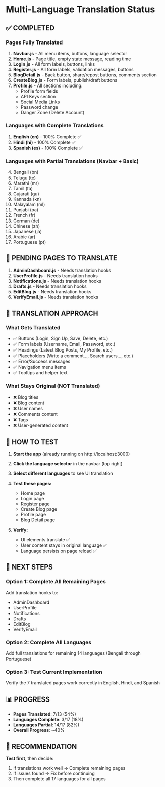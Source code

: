 # Multi-Language Translation Status

## ✅ COMPLETED

### Pages Fully Translated
1. **Navbar.js** - All menu items, buttons, language selector
2. **Home.js** - Page title, empty state message, reading time
3. **Login.js** - All form labels, buttons, links
4. **Register.js** - All form labels, validation messages, buttons
5. **BlogDetail.js** - Back button, share/repost buttons, comments section
6. **CreateBlog.js** - Form labels, publish/draft buttons
7. **Profile.js** - All sections including:
   - Profile form fields
   - API Keys section
   - Social Media Links
   - Password change
   - Danger Zone (Delete Account)

### Languages with Complete Translations
1. **English (en)** - 100% Complete ✅
2. **Hindi (hi)** - 100% Complete ✅
3. **Spanish (es)** - 100% Complete ✅

### Languages with Partial Translations (Navbar + Basic)
4. Bengali (bn)
5. Telugu (te)
6. Marathi (mr)
7. Tamil (ta)
8. Gujarati (gu)
9. Kannada (kn)
10. Malayalam (ml)
11. Punjabi (pa)
12. French (fr)
13. German (de)
14. Chinese (zh)
15. Japanese (ja)
16. Arabic (ar)
17. Portuguese (pt)

## 🔄 PENDING PAGES TO TRANSLATE

1. **AdminDashboard.js** - Needs translation hooks
2. **UserProfile.js** - Needs translation hooks
3. **Notifications.js** - Needs translation hooks
4. **Drafts.js** - Needs translation hooks
5. **EditBlog.js** - Needs translation hooks
6. **VerifyEmail.js** - Needs translation hooks

## 📝 TRANSLATION APPROACH

### What Gets Translated
- ✅ Buttons (Login, Sign Up, Save, Delete, etc.)
- ✅ Form labels (Username, Email, Password, etc.)
- ✅ Headings (Latest Blog Posts, My Profile, etc.)
- ✅ Placeholders (Write a comment..., Search users..., etc.)
- ✅ Error/Success messages
- ✅ Navigation menu items
- ✅ Tooltips and helper text

### What Stays Original (NOT Translated)
- ❌ Blog titles
- ❌ Blog content
- ❌ User names
- ❌ Comments content
- ❌ Tags
- ❌ User-generated content

## 🧪 HOW TO TEST

1. **Start the app** (already running on http://localhost:3000)
2. **Click the language selector** in the navbar (top right)
3. **Select different languages** to see UI translation
4. **Test these pages:**
   - Home page
   - Login page
   - Register page
   - Create Blog page
   - Profile page
   - Blog Detail page

5. **Verify:**
   - UI elements translate ✅
   - User content stays in original language ✅
   - Language persists on page reload ✅

## 🚀 NEXT STEPS

### Option 1: Complete All Remaining Pages
Add translation hooks to:
- AdminDashboard
- UserProfile
- Notifications
- Drafts
- EditBlog
- VerifyEmail

### Option 2: Complete All Languages
Add full translations for remaining 14 languages (Bengali through Portuguese)

### Option 3: Test Current Implementation
Verify the 7 translated pages work correctly in English, Hindi, and Spanish

## 📊 PROGRESS

- **Pages Translated**: 7/13 (54%)
- **Languages Complete**: 3/17 (18%)
- **Languages Partial**: 14/17 (82%)
- **Overall Progress**: ~40%

## 🎯 RECOMMENDATION

**Test first**, then decide:
1. If translations work well → Complete remaining pages
2. If issues found → Fix before continuing
3. Then complete all 17 languages for all pages

